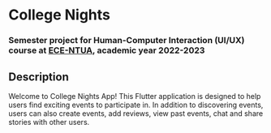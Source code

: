 # College Nights

### Semester project for Human-Computer Interaction (UI/UX) course at [ECE-NTUA](https://www.ece.ntua.gr/en), academic year 2022-2023

## **Description**

Welcome to College Nights App! This Flutter application is designed to help users find exciting events to participate in. In addition to discovering events, users can also create events, add reviews, view past events, chat and share stories with other users.
